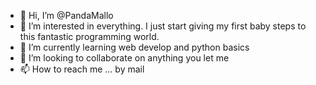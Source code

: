 - 👋 Hi, I’m @PandaMallo
- 👀 I’m interested in everything. I just start giving my first baby steps to this fantastic programming world.
- 🌱 I’m currently learning web develop and python basics
- 💞️ I’m looking to collaborate on anything you let me
- 📫 How to reach me ... by mail

<!---
PandaMallo/PandaMallo is a ✨ special ✨ repository because its `README.md` (this file) appears on your GitHub profile.
You can click the Preview link to take a look at your changes.
--->
